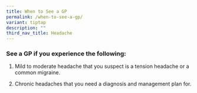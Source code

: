 ```yaml
---
title: When to See a GP
permalink: /when-to-see-a-gp/
variant: tiptap
description: ""
third_nav_title: Headache
---
```

<h3>See a GP if you experience the following:</h3>
<ol data-tight="true" class="tight">
<li>
<p>Mild to moderate headache that you suspect is a tension headache or a
common migraine.</p>
</li>
<li>
<p>Chronic headaches that you need a diagnosis and management plan for.</p>
</li>
</ol>
<p></p>